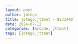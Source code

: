 ```yaml
---
layout: post
author: jotego
title: jotego.jttmnt - 8533440
date: 2024-07-12
categories: [Arcade, jttmnt]
tags: [jotego.jttmnt]
---
```


